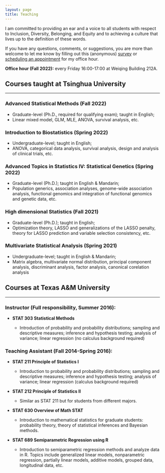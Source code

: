 ```yaml
---
layout: page
title: Teaching
---
```


I am committed to providing an ear and a voice to all students with respect to Inclusion, Diversity, Belonging, and Equity and to achieving a culture that lives up to the definition of these words. 

If you have any questions, comments, or suggestions, you are more than welcome to let me know by filling out this (anonymous) [survey]() or [scheduling an appointment](mailto:tianyingw@tsinghua.edu.cn) for my office hour.

**Office hour (Fall 2022):** every Friday 16:00-17:00 at Weiqing Building 212A.



## Courses taught at Tsinghua University
------------------------------------------------------

### Advanced Statistical Methods (Fall 2022)
  - Graduate-level (Ph.D., required for qualifying exam); taught in English;
  - Linear mixed model, GLM,  MLE, ANOVA,  survival analysis, etc.

### Introduction to Biostatistics (Spring 2022)
   - Undergraduate-level; taught in English;
   - ANOVA, categorical data analysis, survival analysis, design and analysis of clinical trials, etc.

### Advanced Topics in Statistics IV: Statistical Genetics (Spring 2022)
  - Graduate-level (Ph.D.); taught in English & Mandarin;
  - Population generics, association analyses, genome-wide association analysis, functional genomics and integration of functional genomics and genetic data, etc.

### High dimensional Statistics (Fall 2021)
  - Graduate-level (Ph.D.); taught in English;
  - Optimization theory, LASSO and generalizations of the LASSO penalty, theory for LASSO prediction and variable selection consistency, etc.

### Multivariate Statistical Analysis (Spring 2021)
  - Undergraduate-level; taught in English & Mandarin;
  - Matrix algebra, multivariate normal distribution, principal component analysis, discriminant analysis, factor analysis, canonical corelation analysis
  


## Courses at Texas A&M University
------------------------------------------------------
### Instructor (Full responsibility, Summer 2016):

- **STAT 303 Statistical Methods**

  - Introduction of probability and probability distributions; sampling and descriptive measures; inference and hypothesis testing; analysis of variance; linear regression (no calculus background required)

### Teaching Assistant (Fall 2014-Spring 2016):

- **STAT 211 Principle of Statistics I**

  - Introduction to probability and probability distributions; sampling and descriptive measures; inference and hypothesis testing; analysis of variance; linear regression (calculus background required)  
  
- **STAT 212 Principle of Statistics II**

  - Similar as STAT 211 but for students from different majors.
  
- **STAT 630 Overview of Math STAT** 

  - Introduction to mathematical statistics for graduate students: probability theory, theory of statistical inferences and Bayesian methods. 
  
- **STAT 689 Semiparametric Regression using R** 

  - Introduction to semiparametric regression methods and analyze data in R. Topics include generalized linear models, nonparametric regression, partially linear models, additive models, grouped data, longitudinal data, etc.


